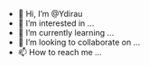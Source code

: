 - 👋 Hi, I’m @Ydirau
- 👀 I’m interested in ...
- 🌱 I’m currently learning ...
- 💞️ I’m looking to collaborate on ...
- 📫 How to reach me ...

<!---
Ydirau/Ydirau is a ✨ special ✨ repository because its `README.md` (this file) appears on your GitHub profile.
You can click the Preview link to take a look at your changes.
--->
